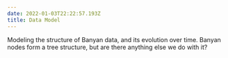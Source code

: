 ```yaml
---
date: 2022-01-03T22:22:57.193Z
title: Data Model
---
```


Modeling the structure of Banyan data, and its evolution over time. Banyan nodes form a tree structure, but are there anything else we do with it?